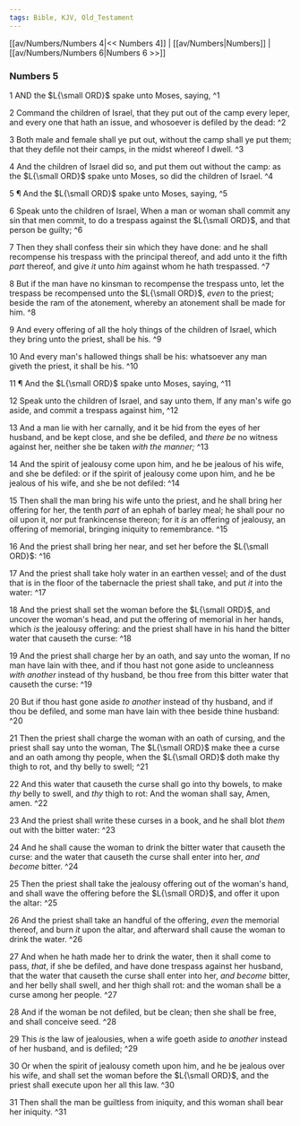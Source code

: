 ```yaml
---
tags: Bible, KJV, Old_Testament
---
```


[[av/Numbers/Numbers 4|<< Numbers 4]] | [[av/Numbers|Numbers]] | [[av/Numbers/Numbers 6|Numbers 6 >>]]

### Numbers 5

1 AND the $L{\small ORD}$ spake unto Moses, saying, ^1

2 Command the children of Israel, that they put out of the camp every leper, and every one that hath an issue, and whosoever is defiled by the dead: ^2

3 Both male and female shall ye put out, without the camp shall ye put them; that they defile not their camps, in the midst whereof I dwell. ^3

4 And the children of Israel did so, and put them out without the camp: as the $L{\small ORD}$ spake unto Moses, so did the children of Israel. ^4

5 ¶ And the $L{\small ORD}$ spake unto Moses, saying, ^5

6 Speak unto the children of Israel, When a man or woman shall commit any sin that men commit, to do a trespass against the $L{\small ORD}$, and that person be guilty; ^6

7 Then they shall confess their sin which they have done: and he shall recompense his trespass with the principal thereof, and add unto it the fifth _part_ thereof, and give _it_ unto _him_ against whom he hath trespassed. ^7

8 But if the man have no kinsman to recompense the trespass unto, let the trespass be recompensed unto the $L{\small ORD}$, _even_ to the priest; beside the ram of the atonement, whereby an atonement shall be made for him. ^8

9 And every offering of all the holy things of the children of Israel, which they bring unto the priest, shall be his. ^9

10 And every man's hallowed things shall be his: whatsoever any man giveth the priest, it shall be his. ^10

11 ¶ And the $L{\small ORD}$ spake unto Moses, saying, ^11

12 Speak unto the children of Israel, and say unto them, If any man's wife go aside, and commit a trespass against him, ^12

13 And a man lie with her carnally, and it be hid from the eyes of her husband, and be kept close, and she be defiled, and _there_ _be_ no witness against her, neither she be taken _with_ _the_ _manner;_ ^13

14 And the spirit of jealousy come upon him, and he be jealous of his wife, and she be defiled: or if the spirit of jealousy come upon him, and he be jealous of his wife, and she be not defiled: ^14

15 Then shall the man bring his wife unto the priest, and he shall bring her offering for her, the tenth _part_ of an ephah of barley meal; he shall pour no oil upon it, nor put frankincense thereon; for it _is_ an offering of jealousy, an offering of memorial, bringing iniquity to remembrance. ^15

16 And the priest shall bring her near, and set her before the $L{\small ORD}$: ^16

17 And the priest shall take holy water in an earthen vessel; and of the dust that is in the floor of the tabernacle the priest shall take, and put _it_ into the water: ^17

18 And the priest shall set the woman before the $L{\small ORD}$, and uncover the woman's head, and put the offering of memorial in her hands, which _is_ the jealousy offering: and the priest shall have in his hand the bitter water that causeth the curse: ^18

19 And the priest shall charge her by an oath, and say unto the woman, If no man have lain with thee, and if thou hast not gone aside to uncleanness _with_ _another_ instead of thy husband, be thou free from this bitter water that causeth the curse: ^19

20 But if thou hast gone aside _to_ _another_ instead of thy husband, and if thou be defiled, and some man have lain with thee beside thine husband: ^20

21 Then the priest shall charge the woman with an oath of cursing, and the priest shall say unto the woman, The $L{\small ORD}$ make thee a curse and an oath among thy people, when the $L{\small ORD}$ doth make thy thigh to rot, and thy belly to swell; ^21

22 And this water that causeth the curse shall go into thy bowels, to make _thy_ belly to swell, and _thy_ thigh to rot: And the woman shall say, Amen, amen. ^22

23 And the priest shall write these curses in a book, and he shall blot _them_ out with the bitter water: ^23

24 And he shall cause the woman to drink the bitter water that causeth the curse: and the water that causeth the curse shall enter into her, _and_ _become_ bitter. ^24

25 Then the priest shall take the jealousy offering out of the woman's hand, and shall wave the offering before the $L{\small ORD}$, and offer it upon the altar: ^25

26 And the priest shall take an handful of the offering, _even_ the memorial thereof, and burn _it_ upon the altar, and afterward shall cause the woman to drink the water. ^26

27 And when he hath made her to drink the water, then it shall come to pass, _that_, if she be defiled, and have done trespass against her husband, that the water that causeth the curse shall enter into her, _and_ _become_ bitter, and her belly shall swell, and her thigh shall rot: and the woman shall be a curse among her people. ^27

28 And if the woman be not defiled, but be clean; then she shall be free, and shall conceive seed. ^28

29 This _is_ the law of jealousies, when a wife goeth aside _to_ _another_ instead of her husband, and is defiled; ^29

30 Or when the spirit of jealousy cometh upon him, and he be jealous over his wife, and shall set the woman before the $L{\small ORD}$, and the priest shall execute upon her all this law. ^30

31 Then shall the man be guiltless from iniquity, and this woman shall bear her iniquity. ^31
